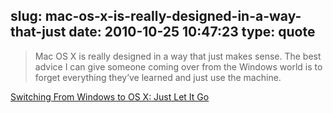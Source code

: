 slug: mac-os-x-is-really-designed-in-a-way-that-just
date: 2010-10-25 10:47:23
type: quote
---

> Mac OS X is really designed in a way that just makes sense. The best advice I can give someone coming over from the Windows world is to forget everything they’ve learned and just use the machine.

[Switching From Windows to OS X: Just Let It Go](http://mac.appstorm.net/general/opinion/switching-from-windows-to-os-x-just-let-it-go/)
